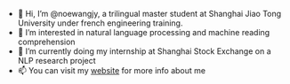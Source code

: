 - 👋 Hi, I’m @noewangjy, a trilingual master student at Shanghai Jiao Tong University under french engineering training.
- 👀 I’m interested in natural language processing and machine reading comprehension
- 🌱 I’m currently doing my internship at Shanghai Stock Exchange on a NLP research project
- 📫 You can visit my [website](http://noewang.top) for more info about me

<!---
noewangjy/noewangjy is a ✨ special ✨ repository because its `README.md` (this file) appears on your GitHub profile.
You can click the Preview link to take a look at your changes.
--->

